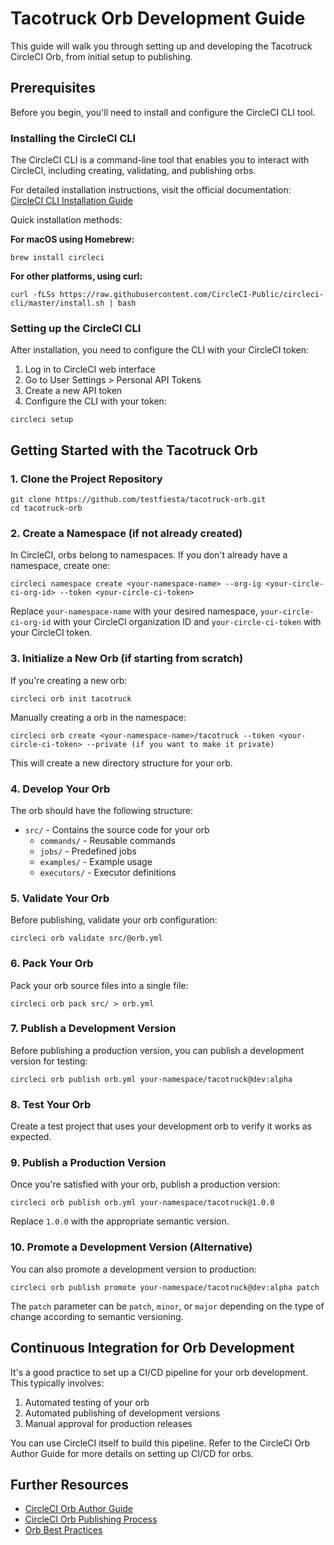 # Tacotruck Orb Development Guide

This guide will walk you through setting up and developing the Tacotruck CircleCI Orb, from initial setup to publishing.

## Prerequisites

Before you begin, you'll need to install and configure the CircleCI CLI tool.

### Installing the CircleCI CLI

The CircleCI CLI is a command-line tool that enables you to interact with CircleCI, including creating, validating, and publishing orbs.

For detailed installation instructions, visit the official documentation:
[CircleCI CLI Installation Guide](https://circleci.com/docs/2.0/local-cli/)

Quick installation methods:

**For macOS using Homebrew:**
```
brew install circleci
```

**For other platforms, using curl:**
```
curl -fLSs https://raw.githubusercontent.com/CircleCI-Public/circleci-cli/master/install.sh | bash
```

### Setting up the CircleCI CLI

After installation, you need to configure the CLI with your CircleCI token:

1. Log in to CircleCI web interface
2. Go to User Settings > Personal API Tokens
3. Create a new API token
4. Configure the CLI with your token:

```
circleci setup
```

## Getting Started with the Tacotruck Orb

### 1. Clone the Project Repository

```
git clone https://github.com/testfiesta/tacotruck-orb.git
cd tacotruck-orb
```

### 2. Create a Namespace (if not already created)

In CircleCI, orbs belong to namespaces. If you don't already have a namespace, create one:

```
circleci namespace create <your-namespace-name> --org-ig <your-circle-ci-org-id> --token <your-circle-ci-token>
```

Replace `your-namespace-name` with your desired namespace, `your-circle-ci-org-id` with your CircleCI organization ID and `your-circle-ci-token` with your CircleCI token.

### 3. Initialize a New Orb (if starting from scratch)

If you're creating a new orb:

```
circleci orb init tacotruck
```

Manually creating a orb in the namespace:

```
circleci orb create <your-namespace-name>/tacotruck --token <your-circle-ci-token> --private (if you want to make it private)
```

This will create a new directory structure for your orb.

### 4. Develop Your Orb

The orb should have the following structure:

- `src/` - Contains the source code for your orb
  - `commands/` - Reusable commands
  - `jobs/` - Predefined jobs
  - `examples/` - Example usage
  - `executors/` - Executor definitions

### 5. Validate Your Orb

Before publishing, validate your orb configuration:

```
circleci orb validate src/@orb.yml
```

### 6. Pack Your Orb

Pack your orb source files into a single file:

```
circleci orb pack src/ > orb.yml
```

### 7. Publish a Development Version

Before publishing a production version, you can publish a development version for testing:

```
circleci orb publish orb.yml your-namespace/tacotruck@dev:alpha
```

### 8. Test Your Orb

Create a test project that uses your development orb to verify it works as expected.

### 9. Publish a Production Version

Once you're satisfied with your orb, publish a production version:

```
circleci orb publish orb.yml your-namespace/tacotruck@1.0.0
```

Replace `1.0.0` with the appropriate semantic version.

### 10. Promote a Development Version (Alternative)

You can also promote a development version to production:

```
circleci orb publish promote your-namespace/tacotruck@dev:alpha patch
```

The `patch` parameter can be `patch`, `minor`, or `major` depending on the type of change according to semantic versioning.

## Continuous Integration for Orb Development

It's a good practice to set up a CI/CD pipeline for your orb development. This typically involves:

1. Automated testing of your orb
2. Automated publishing of development versions
3. Manual approval for production releases

You can use CircleCI itself to build this pipeline. Refer to the CircleCI Orb Author Guide for more details on setting up CI/CD for orbs.

## Further Resources

- [CircleCI Orb Author Guide](https://circleci.com/docs/orbs/author/orb-author/)
- [CircleCI Orb Publishing Process](https://circleci.com/docs/orbs/author/creating-orbs/)
- [Orb Best Practices](https://circleci.com/docs/orbs/author/orbs-best-practices/)
